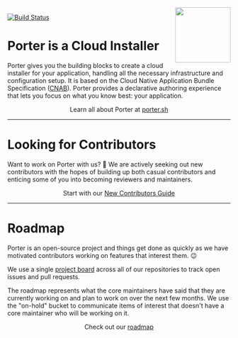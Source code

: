 <img align="right" src="docs/static/images/porter-notext.png" width="125px" />

[![Build Status](https://dev.azure.com/deislabs/porter/_apis/build/status/porter-release?branchName=master)](https://dev.azure.com/deislabs/porter/_build/latest?definitionId=23&branchName=master)

# Porter is a Cloud Installer

Porter gives you the building blocks to create a cloud installer for your
application, handling all the necessary infrastructure and configuration setup.
It is based on the Cloud Native Application Bundle Specification
([CNAB](https://deislabs.io/cnab)). Porter provides a declarative authoring
experience that lets you focus on what you know best: your application.

<p align="center">Learn all about Porter at <a href="https://porter.sh">porter.sh</a></p>

---

# Looking for Contributors

Want to work on Porter with us? 💖 We are actively seeking out new contributors
with the hopes of building up both casual contributors and enticing some of you
into becoming reviewers and maintainers.

<p align="center">Start with our <a href="https://porter.sh/contribute/">New Contributors Guide</a>

---

# Roadmap

Porter is an open-source project and things get done as quickly as we have
motivated contributors working on features that interest them. 😉

We use a single [project board][board] across all of our repositories to track
open issues and pull requests.

The roadmap represents what the core maintainers have said that they are
currently working on and plan to work on over the next few months. We use the
"on-hold" bucket to communicate items of interest that doesn't have a core
maintainer who will be working on it.

<p align="center">Check out our <a href="https://github.com/deislabs/porter/projects/4">roadmap</a></p>

[board]: https://github.com/orgs/deislabs/projects/2